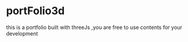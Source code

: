 # portFolio3d
this is a portfolio built with threeJs ,you are free to use contents for your development
